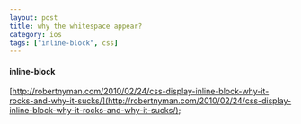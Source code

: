```yaml
---
layout: post
title: why the whitespace appear?
category: ios
tags: ["inline-block", css]
---
```


#### inline-block

[http://robertnyman.com/2010/02/24/css-display-inline-block-why-it-rocks-and-why-it-sucks/](http://robertnyman.com/2010/02/24/css-display-inline-block-why-it-rocks-and-why-it-sucks/);